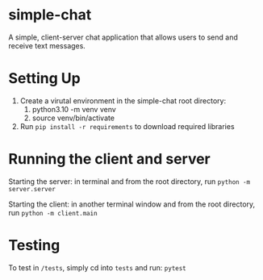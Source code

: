 # simple-chat
A simple, client-server chat application that allows users to send and receive text messages.

# Setting Up
1. Create a virutal environment in the simple-chat root directory:
   1. python3.10 -m venv venv
   2. source venv/bin/activate
2. Run `pip install -r requirements` to download required libraries

# Running the client and server

Starting the server: in terminal and from the root directory, run `python -m server.server`

Starting the client: in another terminal window and from the root directory, run `python -m client.main`

# Testing
To test in `/tests`, simply cd into `tests` and run: `pytest`
